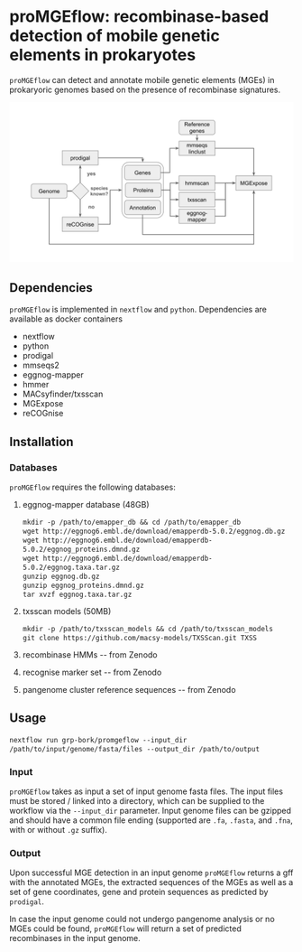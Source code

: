 # proMGEflow: recombinase-based detection of mobile genetic elements in prokaryotes

`proMGEflow` can detect and annotate mobile genetic elements (MGEs) in prokaryoric genomes based on the presence of recombinase signatures.

![proMGE_workflow](docs/img/proMGEflow.svg)

Dependencies
------------


`proMGEflow` is implemented in `nextflow` and `python`. Dependencies are available as docker containers

- nextflow
- python
- prodigal
- mmseqs2
- eggnog-mapper
- hmmer
- MACsyfinder/txsscan
- MGExpose
- reCOGnise

Installation
------------

### Databases

`proMGEflow` requires the following databases:

1. eggnog-mapper database (48GB)
	```
	mkdir -p /path/to/emapper_db && cd /path/to/emapper_db
	wget http://eggnog6.embl.de/download/emapperdb-5.0.2/eggnog.db.gz
	wget http://eggnog6.embl.de/download/emapperdb-5.0.2/eggnog_proteins.dmnd.gz
	wget http://eggnog6.embl.de/download/emapperdb-5.0.2/eggnog.taxa.tar.gz
	gunzip eggnog.db.gz
	gunzip eggnog_proteins.dmnd.gz
	tar xvzf eggnog.taxa.tar.gz
	```

2. txsscan models (50MB)
	```
	mkdir -p /path/to/txsscan_models && cd /path/to/txsscan_models
	git clone https://github.com/macsy-models/TXSScan.git TXSS
	```
3. recombinase HMMs -- from Zenodo
4. recognise marker set -- from Zenodo
5. pangenome cluster reference sequences -- from Zenodo

Usage
-----

```
nextflow run grp-bork/promgeflow --input_dir /path/to/input/genome/fasta/files --output_dir /path/to/output
```

### Input

`proMGEflow` takes as input a set of input genome fasta files. The input files must be stored / linked into a directory, which can be supplied to the workflow via the `--input_dir` parameter. Input genome files can be gzipped and should have a common file ending (supported are `.fa`, `.fasta`, and `.fna`, with or without `.gz` suffix).

### Output

Upon successful MGE detection in an input genome `proMGEflow` returns a gff with the annotated MGEs, the extracted sequences of the MGEs as well as a set of gene coordinates, gene and protein sequences as predicted by `prodigal`.

In case the input genome could not undergo pangenome analysis or no MGEs could be found, `proMGEflow` will return a set of predicted recombinases in the input genome.

